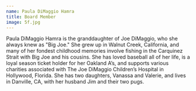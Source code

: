 ```yaml
---
name: Paula DiMaggio Hamra
title: Board Member
image: 5f.jpg
---
```


Paula DiMaggio Hamra is the granddaughter of Joe DiMaggio, who she always knew as "Big Joe." She grew up in Walnut Creek, California, and many of her fondest childhood memories involve fishing in the Carquinez Strait with Big Joe and his cousins. She has loved baseball all of her life, is a loyal season ticket holder for her Oakland A’s, and supports various charities associated with The Joe DiMaggio Children’s Hospital in Hollywood, Florida.  She has two daughters, Vanassa and Valerie, and lives in Danville, CA, with her husband Jim and their two pugs.